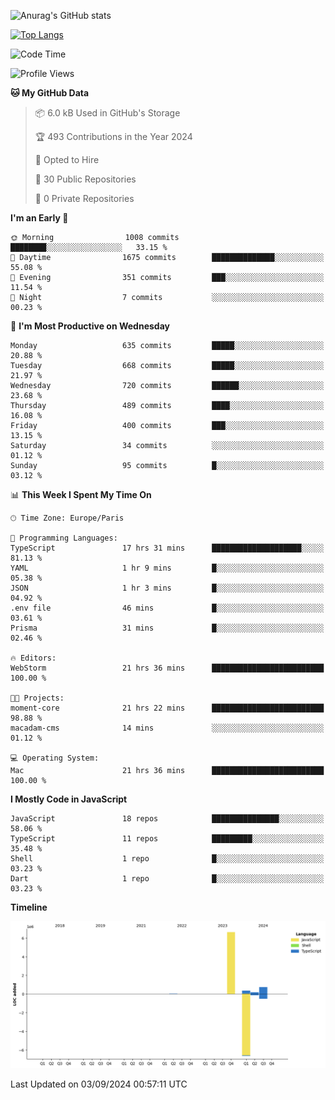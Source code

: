 ![Anurag's GitHub stats](https://github-readme-stats.vercel.app/api?username=sufiane&theme=dark&show_icons=true&count_private=true)


[![Top Langs](https://github-readme-stats.vercel.app/api/top-langs/?username=sufiane&layout=compact)](https://github.com/anuraghazra/github-readme-stats)

<!--START_SECTION:waka-->
![Code Time](http://img.shields.io/badge/Code%20Time-1%2C263%20hrs%2043%20mins-blue)

![Profile Views](http://img.shields.io/badge/Profile%20Views-0-blue)

**🐱 My GitHub Data** 

> 📦 6.0 kB Used in GitHub's Storage 
 > 
> 🏆 493 Contributions in the Year 2024
 > 
> 💼 Opted to Hire
 > 
> 📜 30 Public Repositories 
 > 
> 🔑 0 Private Repositories 
 > 
**I'm an Early 🐤** 

```text
🌞 Morning                1008 commits        ████████░░░░░░░░░░░░░░░░░   33.15 % 
🌆 Daytime                1675 commits        ██████████████░░░░░░░░░░░   55.08 % 
🌃 Evening                351 commits         ███░░░░░░░░░░░░░░░░░░░░░░   11.54 % 
🌙 Night                  7 commits           ░░░░░░░░░░░░░░░░░░░░░░░░░   00.23 % 
```
📅 **I'm Most Productive on Wednesday** 

```text
Monday                   635 commits         █████░░░░░░░░░░░░░░░░░░░░   20.88 % 
Tuesday                  668 commits         █████░░░░░░░░░░░░░░░░░░░░   21.97 % 
Wednesday                720 commits         ██████░░░░░░░░░░░░░░░░░░░   23.68 % 
Thursday                 489 commits         ████░░░░░░░░░░░░░░░░░░░░░   16.08 % 
Friday                   400 commits         ███░░░░░░░░░░░░░░░░░░░░░░   13.15 % 
Saturday                 34 commits          ░░░░░░░░░░░░░░░░░░░░░░░░░   01.12 % 
Sunday                   95 commits          █░░░░░░░░░░░░░░░░░░░░░░░░   03.12 % 
```


📊 **This Week I Spent My Time On** 

```text
🕑︎ Time Zone: Europe/Paris

💬 Programming Languages: 
TypeScript               17 hrs 31 mins      ████████████████████░░░░░   81.13 % 
YAML                     1 hr 9 mins         █░░░░░░░░░░░░░░░░░░░░░░░░   05.38 % 
JSON                     1 hr 3 mins         █░░░░░░░░░░░░░░░░░░░░░░░░   04.92 % 
.env file                46 mins             █░░░░░░░░░░░░░░░░░░░░░░░░   03.61 % 
Prisma                   31 mins             █░░░░░░░░░░░░░░░░░░░░░░░░   02.46 % 

🔥 Editors: 
WebStorm                 21 hrs 36 mins      █████████████████████████   100.00 % 

🐱‍💻 Projects: 
moment-core              21 hrs 22 mins      █████████████████████████   98.88 % 
macadam-cms              14 mins             ░░░░░░░░░░░░░░░░░░░░░░░░░   01.12 % 

💻 Operating System: 
Mac                      21 hrs 36 mins      █████████████████████████   100.00 % 
```

**I Mostly Code in JavaScript** 

```text
JavaScript               18 repos            ███████████████░░░░░░░░░░   58.06 % 
TypeScript               11 repos            █████████░░░░░░░░░░░░░░░░   35.48 % 
Shell                    1 repo              █░░░░░░░░░░░░░░░░░░░░░░░░   03.23 % 
Dart                     1 repo              █░░░░░░░░░░░░░░░░░░░░░░░░   03.23 % 
```



**Timeline**

![Lines of Code chart](https://raw.githubusercontent.com/Sufiane/Sufiane/main/assets/bar_graph.png)


 Last Updated on 03/09/2024 00:57:11 UTC
<!--END_SECTION:waka-->


<!--
**Sufiane/sufiane** is a ✨ _special_ ✨ repository because its `README.md` (this file) appears on your GitHub profile.

Here are some ideas to get you started:

- 🔭 I’m currently working on ...
- 🌱 I’m currently learning ...
- 👯 I’m looking to collaborate on ...
- 🤔 I’m looking for help with ...
- 💬 Ask me about ...
- 📫 How to reach me: ...
- 😄 Pronouns: ...
- ⚡ Fun fact: ...
-->
